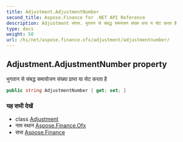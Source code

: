 ```yaml
---
title: Adjustment.AdjustmentNumber
second_title: Aspose.Finance for .NET API Reference
description: Adjustment संपत्त. भुगतन से संबद्ध समयजन संख्य प्रप्त य सेट करत है
type: docs
weight: 50
url: /hi/net/aspose.finance.ofx/adjustment/adjustmentnumber/
---
```

## Adjustment.AdjustmentNumber property

भुगतान से संबद्ध समायोजन संख्या प्राप्त या सेट करता है

```csharp
public string AdjustmentNumber { get; set; }
```

### यह सभी देखें

* class [Adjustment](../)
* नाम स्थान [Aspose.Finance.Ofx](../../adjustment/)
* सभा [Aspose.Finance](../../../)


